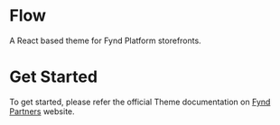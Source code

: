 # Flow

A React based theme for Fynd Platform storefronts.

# Get Started

To get started, please refer the official Theme documentation on [Fynd Partners](https://partners.fynd.com/help/docs/partners/themes/vuejs/overview) website.
